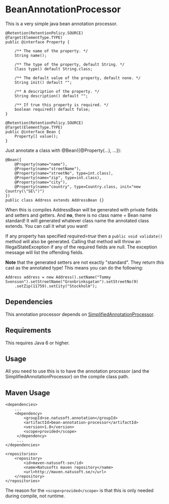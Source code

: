 # BeanAnnotationProcessor

This is a very simple java bean annotation processor. 

    @Retention(RetentionPolicy.SOURCE)
    @Target(ElementType.TYPE)
    public @interface Property {
    
        /** The name of the property. */
        String name();
    
        /** The type of the property, default String. */
        Class type() default String.class;
    
        /** The default value of the property, default none. */
        String init() default "";
    
        /** A description of the property. */
        String description() default "";
    
        /** If true this property is required. */
        boolean required() default false;
    }

    @Retention(RetentionPolicy.SOURCE)
    @Target(ElementType.TYPE)
    public @interface Bean {
        Property[] value();
    }

Just annotate a class with @Bean({@Property(...), ...}):

    @Bean({
        @Property(name="name"),
        @Property(name="streetName"),
        @Property(name="streetNo", type=int.class),
        @Property(name="zip", type=int.class),
        @Property(name="city"),
        @Property(name="country", type=Country.class, init="new Country(\"SE\")")
    })
    public class Address extends AddressBean {}
 
When this is compiles AddressBean will be generated with private fields and setters and getters. And **no**, there is no class name + Bean name standard! It will generated whatever class name the annotated class extends. You can call it what you want!

If any property has specified _required=true_ then a `public void validate()` method will also be generated. Calling that method will throw an IllegalStateException if any of the required fields are null. The exception message will list the offending fields.

**Note** that the generated setters are not exactly "standard". They return _this_ cast as the annotated type! This means you can do the following:

    Address address = new Address().setName("Tommy Svensson").setStreetName("Gronbrinksgatan").setStreetNo(9)
        .setZip(11759).setCity("Stockholm");

## Dependencies

This annotation processor depends on [SimplifiedAnnotationProcessor](https://github.com/tombensve/SimplifiedAnnotationProcessor).

## Requirements

This requires Java 6 or higher.

## Usage

All you need to use this is to have the annotation processor (and the SimplifiedAnnotationProcessor) on the compile class path.

## Maven Usage

    <dependencies>
        ...
        <dependency>
            <groupId>se.natusoft.annotation</groupId>
            <artifactId>bean-annotation-processor</artifactId>
            <version>1.0</version>
            <scope>provided</scope>
         </dependency>
         ...
    </dependencies>

    <repositories>
        <repository>
            <id>maven-natusoft-se</id>
            <name>Natusofts maven repository</name>
            <url>http://maven.natusoft.se/</url>
        </repository>
    </repositories>

The reason for the `<scope>provided</scope>` is that this is only needed during compile, not runtime.

